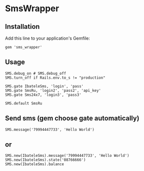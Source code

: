 # SmsWrapper

## Installation

Add this line to your application's Gemfile:

    gem 'sms_wrapper'

## Usage


    SMS.debug_on # SMS.debug_off
    SMS.turn_off if Rails.env.to_s != "production"

    SMS.gate IbateleSms, 'login', 'pass'
    SMS.gate SmsRu, 'login2', 'pass2', 'api_key'
    SMS.gate Sms24x7, 'login3', 'pass3'

    SMS.default SmsRu

  ## Send sms (gem choose gate automatically)

    SMS.message('79994447733', 'Hello World')

  ## or

    SMS.new(IbateleSms).message('79994447733', 'Hello World')
    SMS.new(IbateleSms).state('08766666')
    SMS.new(IbateleSms).balance

